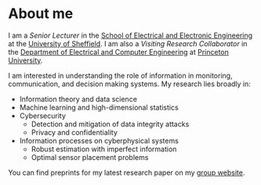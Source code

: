 # About me

<!-- **esnaolab/esnaolab** is a ✨ _special_ ✨ repository because its `README.md` (this file) appears on your GitHub profile. -->
I am a _Senior Lecturer_ in the [School of Electrical and Electronic Engineering][SoEEE] at the [University of Sheffield][UoS]. I am also a _Visiting Research Collaborator_ in the [Department of Electrical and Computer Engineering][PU_ECE] at [Princeton University][PU]. 

I am interested in understanding the role of information in monitoring, communication, and decision making systems. My research lies broadly in:
* Information theory and data science  
* Machine learning and high-dimensional statistics
* Cybersecurity
  * Detection and mitigation of data integrity attacks  
  * Privacy and confidentiality
* Information processes on cyberphysical systems  
  * Robust estimation with imperfect information
  * Optimal sensor placement problems

 You can find preprints for my latest research paper on my [group website](esnaolab.github.io).

[UoS]: www.sheffield.ac.uk
[SoEEE]: www.sheffield.ac.uk/eee
[PU_ECE]: https://ece.princeton.edu
[PU]: www.princeton.edu
